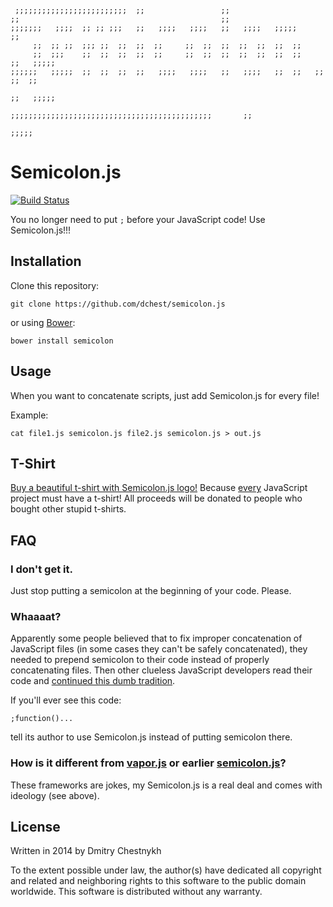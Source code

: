 ```
 ;;;;;;;;;;;;;;;;;;;;;;;;;  ;;                 ;;
;;                                             ;;
;;;;;;;   ;;;;  ;; ;; ;;;   ;;   ;;;;   ;;;;   ;;   ;;;;   ;;;;;            ;;
     ;;  ;; ;;  ;;; ;;  ;;  ;;  ;;     ;;  ;;  ;;  ;;  ;;  ;;  ;;
     ;;  ;;;    ;;  ;;  ;;  ;;  ;;     ;;  ;;  ;;  ;;  ;;  ;;  ;;         ;;   ;;;;;
;;;;;;   ;;;;;  ;;  ;;  ;;  ;;   ;;;;   ;;;;   ;;   ;;;;   ;;  ;;   ;;   ;;  ;;
                                                                        ;;   ;;;;;
                            ;;;;;;;;;;;;;;;;;;;;;;;;;;;;;;;;;;;;;;;;;;;;;       ;;
                                                                           ;;;;;
```

Semicolon.js
============

[![Build Status](https://travis-ci.org/dchest/semicolon-js.png)](https://travis-ci.org/dchest/semicolon-js)

You no longer need to put `;` before your JavaScript code! Use Semicolon.js!!!


Installation
------------

Clone this repository:

	git clone https://github.com/dchest/semicolon.js

or using [Bower](http://bower.io):

	bower install semicolon


Usage
-----

When you want to concatenate scripts, just add Semicolon.js for every file!

Example:

	cat file1.js semicolon.js file2.js semicolon.js > out.js



T-Shirt
--------

[Buy a beautiful t-shirt with Semicolon.js logo!](http://www.cafepress.com/semicolonjs.1224973466)
Because [every](https://twitter.com/search?q=gulpjs%20t-shirt&src=typd) JavaScript project must have a t-shirt!
All proceeds will be donated to people who bought other stupid t-shirts.


FAQ
---

### I don't get it.

Just stop putting a semicolon at the beginning of your code. Please.

### Whaaaat?

Apparently some people believed that to fix improper concatenation of
JavaScript files (in some cases they can't be safely concatenated),
they needed to prepend semicolon to their code instead of properly
concatenating files. Then other clueless JavaScript developers read
their code and [continued this dumb tradition](https://en.wikipedia.org/wiki/Cargo_cult_programming).

If you'll ever see this code:

	;function()...

tell its author to use Semicolon.js instead of putting semicolon there.


### How is it different from [vapor.js](https://github.com/madrobby/vapor.js) or earlier [semicolon.js](https://github.com/madrobby/semicolon.js)?

These frameworks are jokes, my Semicolon.js is a real deal and comes with ideology (see above).


License
-------

Written in 2014 by Dmitry Chestnykh

To the extent possible under law, the author(s) have dedicated all copyright
and related and neighboring rights to this software to the public domain
worldwide. This software is distributed without any warranty.
